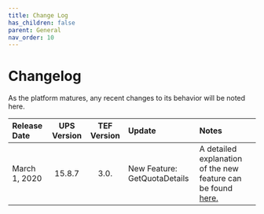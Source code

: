 ```yaml
---
title: Change Log
has_children: false
parent: General
nav_order: 10
---
```


# Changelog
As the platform matures, any recent changes to its behavior will be noted here. 

| Release Date | UPS Version | TEF Version | Update | Notes |
| :--- | :---: | :---: | :--- | :--- |
| March 1, 2020 | 15.8.7 | 3.0. | New Feature: GetQuotaDetails | A detailed explanation of the new feature can be found [here.](/externalsample/api/QuotaDetails.html) |
